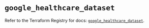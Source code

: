 # `google_healthcare_dataset`

Refer to the Terraform Registry for docs: [`google_healthcare_dataset`](https://registry.terraform.io/providers/hashicorp/google-beta/6.16.0/docs/resources/google_healthcare_dataset).
